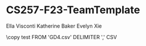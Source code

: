 # CS257-F23-TeamTemplate
Ella Visconti
Katherine Baker
Evelyn Xie

\copy test FROM 'GD4.csv' DELIMITER ',' CSV